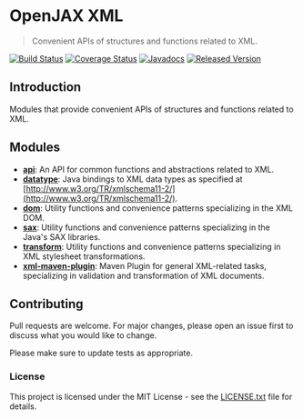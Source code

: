# OpenJAX XML

> Convenient APIs of structures and functions related to XML.

[![Build Status](https://travis-ci.org/openjax/xml.png)](https://travis-ci.org/openjax/xml)
[![Coverage Status](https://coveralls.io/repos/github/openjax/xml/badge.svg)](https://coveralls.io/github/openjax/xml)
[![Javadocs](https://www.javadoc.io/badge/org.openjax.xml/xml-maven-plugin.svg)](https://www.javadoc.io/doc/org.openjax.xml/xml-maven-plugin)
[![Released Version](https://img.shields.io/maven-central/v/org.openjax.xml/xml-maven-plugin.svg)](https://mvnrepository.com/artifact/org.openjax.xml/xml-maven-plugin)

## Introduction

Modules that provide convenient APIs of structures and functions related to XML.

## Modules

* **[api][api]**: An API for common functions and abstractions related to XML.
* **[datatype][datatype]**: Java bindings to XML data types as specified at [http://www.w3.org/TR/xmlschema11-2/](http://www.w3.org/TR/xmlschema11-2/).
* **[dom][dom]**: Utility functions and convenience patterns specializing in the XML DOM.
* **[sax][sax]**: Utility functions and convenience patterns specializing in the Java's SAX libraries.
* **[transform][transform]**: Utility functions and convenience patterns specializing in XML stylesheet transformations.
* **[xml-maven-plugin][xml-maven-plugin]**: Maven Plugin for general XML-related tasks, specializing in validation and transformation of XML documents.

## Contributing

Pull requests are welcome. For major changes, please open an issue first to discuss what you would like to change.

Please make sure to update tests as appropriate.

### License

This project is licensed under the MIT License - see the [LICENSE.txt](LICENSE.txt) file for details.

[api]: /api
[datatype]: /datatype
[dom]: /dom
[sax]: /sax
[transform]: /transform
[xml-maven-plugin]: /xml-maven-plugin